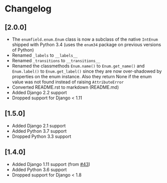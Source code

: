 # Changelog


## [2.0.0]

- The ``enumfield.enum.Enum`` class is now a subclass of the native `IntEnum` 
shipped with Python 3.4 (uses the ``enum34`` package on previous versions of Python)
- Renamed `_labels` to `__labels__`
- Renamed `_transitions` to `__transitions__`
- Renamed the classmethods `Enum.name()` to `Enum.get_name()` and 
`Enum.label()` to `Enum.get_label()` since they are now over-shadowed by 
properties on the enum instance. Also they return None if the enum value was not found
instead of raising `AttributeError`
- Converted README.rst to markdown (README.md)
- Added Django 2.2 support
- Dropped support for Django < 1.11

## [1.5.0]

- Added Django 2.1 support
- Added Python 3.7 support
- Dropped Python 3.3 support

## [1.4.0]

- Added Django 1.11 support (from [#43](https://github.com/5monkeys/django-enumfield/pull/43))
- Added Python 3.6 support
- Dropped support for Django < 1.8
